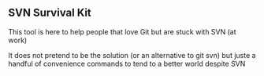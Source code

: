 SVN Survival Kit
--------------------------------------------------

This tool is here to help people that love Git but are stuck with SVN (at work)

It does not pretend to be the solution (or an alternative to git svn) but juste a handful of convenience
commands to tend to a better world despite SVN
